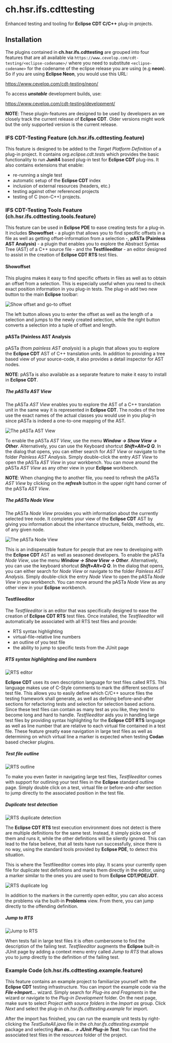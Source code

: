# ch.hsr.ifs.cdttesting

Enhanced testing and tooling for **Eclipse CDT C/C++** plug-in projects.

## Installation

The plugins contained in **ch.hsr.ifs.cdttesting** are grouped into four
features that are all available via
`https://www.cevelop.com/cdt-testing/<eclipse-codename>/` where you need to
substitute `<eclipse-codename>` for the codename of the eclipse release you are
using (e.g **neon**). So if you are using **Eclipse Neon**, you would use this
URL:

  https://www.cevelop.com/cdt-testing/neon/

To access ***unstable*** development builds, use:

  https://www.cevelop.com/cdt-testing/development/

**NOTE**: These plugin-features are designed to be used by developers an we
closely track the current release of **Eclipse CDT**. Older versions might work
but the only supported version is the current release.

### IFS CDT-Testing Feature (ch.hsr.ifs.cdttesting.feature)

This feature is designed to be added to the *Target Platform Definition* of a
plug-in project. It contains *org.eclipse.cdt.tests* which provides the basic
functionality to run **Junit4** based plug-in test for **Eclipse CDT**
plug-ins. It also contains extensions that enable:

* re-running a single test
* automatic setup of the **Eclipse CDT** index
* inclusion of external resources (headers, etc.)
* testing against other referenced projects
* testing of C (non-C++) projects.

### IFS CDT-Testing Tools Feature (ch.hsr.ifs.cdttesting.tools.feature)

This feature can be used in **Eclipse PDE** to ease creating tests for a
plug-in. It includes **Showoffset** - a plugin that allows you to find specific
offsets in a file as well as getting offset-information from a selection -,
**pASTa (Painless AST Analysis)** - a plugin that enables you to explore the
Abstract Syntax Tree (AST) of a C++ source file - and the **Testfileeditor** -
an editor designed to assist in the creation of **Eclipse CDT RTS** test files.

#### Showoffset

This plugins makes it easy to find specific offsets in files as well as to
obtain an offset from a selection. This is especially useful when you need
to check exact position information in you plug-in tests. The plug-in add two
new button to the main **Eclipse** toolbar:

![Show offset and go-to offset](/../media/images/showoffset-buttons.png?raw=true "Show offset and go-to offset")

The left button allows you to enter the offset as well as the length of a
selection and jumps to the newly created selection, while the right button
converts a selection into a tuple of offset and length.

#### pASTa (Painless AST Analysis

pASTa (from *painless AST analysis*) is a plugin that allows you to explore the
**Eclipse CDT** AST of C++ translation units. In addition to providing a tree
based view of your source-code, it also provides a detail inspector for AST
nodes.

**NOTE**: pASTa is also available as a separate feature to make it easy to
install in **Eclipse CDT**.

##### The pASTa AST View

The pASTa *AST View* enables you to explore the AST of a C++ translation unit
in the same way it is represented in **Eclipse CDT**. The nodes of the tree use
the exact names of the actual classes you would use in you plug-in since pASTa
is indeed a one-to-one mapping of the AST.

![The pASTa AST View](/../media/images/pasta-tree-view.png?raw=true "The pASTa AST View")

To enable the pASTa *AST View*, use the menu ***Window -> Show View -> Other***.
Alternatively, you can use the Keyboard shortcut ***Shift+Alt+Q Q***. In the
dialog that opens, you can either search for *AST View* or navigate to the
folder *Painless AST Analysis*. Simply double-click the entry *AST View* to
open the pASTa *AST View* in your workbench. You can move around the pASTa *AST
View* as any other view in your **Eclipse** workbench.

**NOTE**: When changing the to another file, you need to refresh the pASTa *AST
View* by clicking on the ***refresh*** button in the upper right hand corner of
the pASTa *AST View*.

##### The pASTa Node View

The pASTa *Node View* provides you with information about the currently
selected tree node. It completes your view of the **Eclipse CDT** AST by giving
you information about the inheritance structure, fields, methods, etc. of any
given node.

![The pASTa Node View](/../media/images/pasta-node-view.png?raw=true "The pASTa Node View")

This is an indispensable feature for people that are new to developing with the
**Eclipse CDT** AST as well as seasoned developers. To enable the pASTa *Node
View*, use the menu ***Window -> Show View -> Other***. Alternatively, you can
use the keyboard shortcut ***Shift+Alt+Q Q***. In the dialog that opens, you
can either search for *Node View* or navigate to the folder *Painless AST
Analysis*. Simply double-click the entry *Node View* to open the pASTa *Node
View* in you workbench. You can move around the pASTa *Node View* as any other
view in your **Eclipse** workbench.

#### Testfileeditor

The *Testfileeditor* is an editor that was specifically designed to ease the
creation of **Eclipse CDT RTS** test files. Once installed, the
*Testfileeditor* will automatically be associated with all RTS test files and
provide:

* RTS syntax highlighting
* virtual-file-relative line numbers
* an outline of you test file
* the ability to jump to specific tests from the JUnit page

##### RTS syntax highlighting and line numbers

![RTS editor](/../media/images/rts-editor-content.png?raw=true "The RTS editor content")

**Eclipse CDT** uses its own description language for test files called RTS.
This language makes use of C-Style comments to mark the different sections of
test file. This allows you to easily define which C/C++ source files the
testing framework shall generate, as well as defining before-and-after sections
for refactoring tests and selection for selection based actions. Since these
test files can contain as many test as you like, they tend to become long and
hard to handle. *Testfileeditor* aids you in handling large test files by
providing syntax highlighting for the **Eclipse CDT RTS** language as well as
line number that are relative to each virtual file contained in a test file.
These feature greatly ease navigation in large test files as well as
determining on which virtual line a marker is expected when testing **Codan**
based checker plugins.

##### Test file outline

![RTS outline](/../media/images/rts-editor-outline.png?raw=true "The RTS editor outline")

To make you even faster in navigating large test files, *Testfileeditor*
comes with support for outlining your test files in the **Eclipse** standard
outline page. Simply double click on a test, virtual file or before-and-after
section to jump directly to the associated position in the test file.

##### Duplicate test detection

![RTS duplicate detection](/../media/images/rts-editor-duplicate-annotation.png?raw=true "The RTS editor duplicate detection")

The **Eclipse CDT RTS** test execution environment does not detect is there are
multiple definitions for the same test. Instead, it simply picks one of them
and runs it, while the other definitions will be silently ignored. This can
lead to the false believe, that all tests have run successfully, since there is
no way, using the standard tools provided by **Eclipse PDE**, to detect this
situation.

This is where the Testfileeditor comes into play. It scans your currently open
file for duplicate test definitions and marks them directly in the editor,
using a marker similar to the ones you are used to from
**Eclipse CDT/PDE/JDT**.

![RTS duplicate log](/../media/images/rts-editor-duplicate-log.png?raw=true "The RTS editor duplicate log")

In addition to the markers in the currently open editor, you can also access
the problems via the built-in **Problems** view. From there, you can jump
directly to the offending definition.

##### Jump to RTS

![Jump to RTS](/../media/images/rts-editor-jumptorts.png?raw=true "Jump to RTS")

When tests fail in large test files it is often cumbersome to find the
description of the failing test. *Testfileeditor* augments the **Eclipse**
built-in JUnit page by adding a context menu entry called *Jump to RTS* that
allows you to jump directly to the definition of the failing test.

### Example Code (ch.hsr.ifs.cdttesting.example.feature)

This feature contains an example project to familiarize yourself with the
**Eclipse CDT** testing infrastructure. You can import the example code via
the ***File->Import...*** wizard. Simply search for *Plug-ins and Fragments* in
the wizard or navigate to the *Plug-in Development* folder. On the next page,
make sure to select *Project with source folders* in the *Import as* group.
Click *Next* and select the plug-in *ch.hsr.ifs.cdttesting.example* for import.

After the import has finished, you can run the example unit tests by
right-clicking the *TestSuiteAll.java* file in the
*ch.hsr.ifs.cdttesting.example* package and selecting
***Run as... -> JUnit Plug-in Test***. You can find the associated test files
in the *resources* folder of the project.
